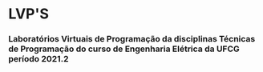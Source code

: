 # LVP'S 
### Laboratórios Virtuais de Programação da disciplinas Técnicas de Programação do curso de Engenharia Elétrica da UFCG período 2021.2
